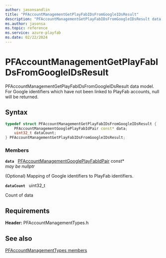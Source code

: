 ```yaml
---
author: jasonsandlin
title: "PFAccountManagementGetPlayFabIDsFromGoogleIDsResult"
description: "PFAccountManagementGetPlayFabIDsFromGoogleIDsResult data model. For Google identifiers which have not been linked to PlayFab accounts, null will be returned."
ms.author: jasonsa
ms.topic: reference
ms.service: azure-playfab
ms.date: 02/22/2024
---
```


# PFAccountManagementGetPlayFabIDsFromGoogleIDsResult  

PFAccountManagementGetPlayFabIDsFromGoogleIDsResult data model. For Google identifiers which have not been linked to PlayFab accounts, null will be returned.  

## Syntax  
  
```cpp
typedef struct PFAccountManagementGetPlayFabIDsFromGoogleIDsResult {  
    PFAccountManagementGooglePlayFabIdPair const* data;  
    uint32_t dataCount;  
} PFAccountManagementGetPlayFabIDsFromGoogleIDsResult;  
```
  
### Members  
  
**`data`** &nbsp; [PFAccountManagementGooglePlayFabIdPair](pfaccountmanagementgoogleplayfabidpair.md) const*  
*may be nullptr*  
  
(Optional) Mapping of Google identifiers to PlayFab identifiers.
  
**`dataCount`** &nbsp; uint32_t  
  
Count of data
  
  
## Requirements  
  
**Header:** PFAccountManagementTypes.h
  
## See also  
[PFAccountManagementTypes members](../pfaccountmanagementtypes_members.md)  

  
  
